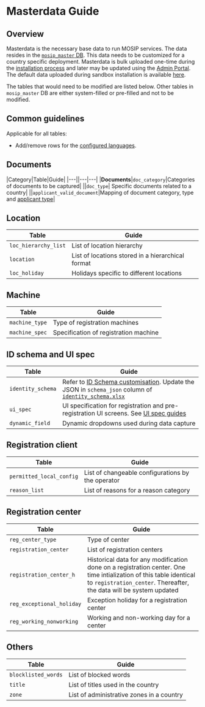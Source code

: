 # Masterdata Guide

## Overview
Masterdata is the necessary base data to run MOSIP services. The data resides in the [`mosip_master` DB](https://github.com/mosip/admin-services/tree/1.2.0-rc2/db_scripts/mosip_master). This data needs to be customized for a country specific deployment.  Masterdata is bulk uploaded one-time during the [installation process](https://github.com/mosip/mosip-infra/tree/1.2.0-rc2/deployment/v3/mosip/kernel/masterdata) and later may be updated using the [Admin Portal](admin-portal-guide.md). The default data uploaded during sandbox installation is available [here](https://github.com/mosip/mosip-data/tree/lts/mosip_master/xlsx). 

The tables that would need to be modified are listed below.  Other tables in `mosip_master` DB are either system-filled or pre-filled and not to be modified.

## Common guidelines
Applicable for all tables:

* Add/remove rows for the [configured languages](). 

## Documents
|Category|Table|Guide|
|---||---|---|
|**Documents**|`doc_category`|Categories of documents to be captured|
||`doc_type`| Specific documents related to a country|
||`applicant_valid_document`|Mapping of document category, type and [applicant type](https://github.com/mosip/mosip-config/blob/develop3-v3/applicanttype.mvel)|

## Location
|Table|Guide|
|---|---|
|`loc_hierarchy_list`|List of location hierarchy|
|`location`|List of locations stored in a hierarchical format|
|`loc_holiday`|Holidays specific to different locations|

## Machine
|Table|Guide|
|---|---|
|`machine_type`|Type of registration machines|
|`machine_spec`|Specification of registration machine|

## ID schema and UI spec
|Table|Guide|
|---|---|
|`identity_schema`| Refer to [ID Schema customisation](id-schema.md). Update the JSON in `schema_json` column of [`identity_schema.xlsx`](https://github.com/mosip/mosip-data/tree/lts/mosip_master/xlsx/identity_schema.xlsx)|
|`ui_spec`|UI specification for registration and pre-registration UI screens. See [UI spec guides]()|
|`dynamic_field`|Dynamic dropdowns used during data capture|

## Registration client
|Table|Guide|
|---|---|
|`permitted_local_config`|List of changeable configurations by the operator|
|`reason_list`|List of reasons for a reason category|

## Registration center
|Table|Guide|
|---|---|
|`reg_center_type`|Type of center |
|`registration_center`|List of registration centers|
|`registration_center_h`|Historical data for any modification done on a registration center. One time intialization of this table identical to `registration_center`. Thereafter, the data will be system updated|
|`reg_exceptional_holiday`|Exception holiday for a registration center|
|`reg_working_nonworking`|Working and non-working day for a center|

## Others
|Table|Guide|
|---|---|
|`blocklisted_words`|List of blocked words|
|`title`|List of titles used in the country|
|`zone`|List of administrative zones in a country|

